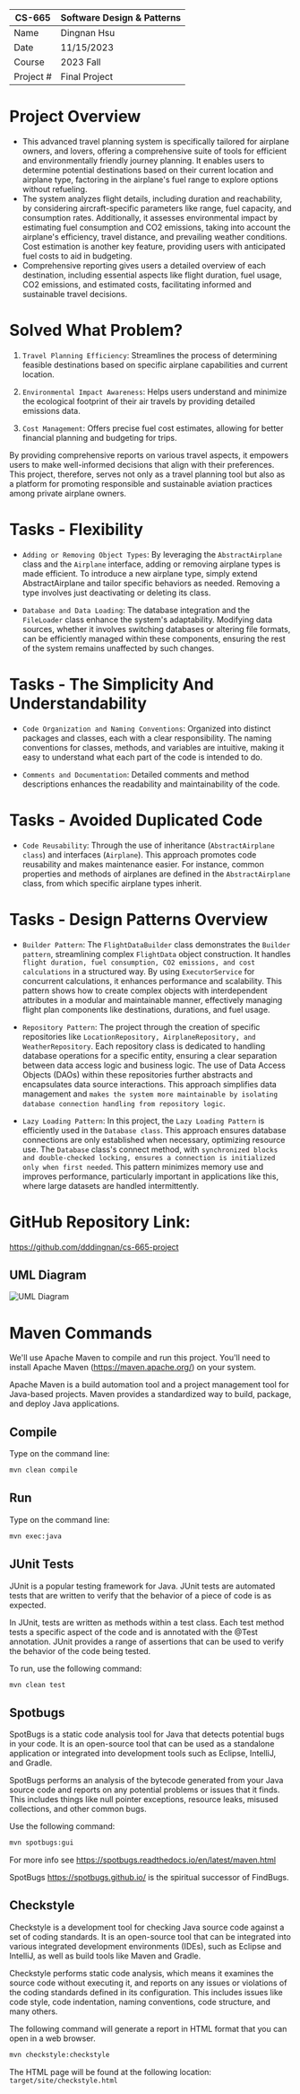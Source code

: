 | CS-665    | Software Design & Patterns |
| --------- | -------------------------- |
| Name      | Dingnan Hsu                |
| Date      | 11/15/2023                 |
| Course    | 2023 Fall                  |
| Project # | Final Project              |

# Project Overview

- This advanced travel planning system is specifically tailored for airplane owners, and lovers, offering a comprehensive suite of tools for efficient and environmentally friendly journey planning. It enables users to determine potential destinations based on their current location and airplane type, factoring in the airplane's fuel range to explore options without refueling.
- The system analyzes flight details, including duration and reachability, by considering aircraft-specific parameters like range, fuel capacity, and consumption rates. Additionally, it assesses environmental impact by estimating fuel consumption and CO2 emissions, taking into account the airplane's efficiency, travel distance, and prevailing weather conditions. Cost estimation is another key feature, providing users with anticipated fuel costs to aid in budgeting.
- Comprehensive reporting gives users a detailed overview of each destination, including essential aspects like flight duration, fuel usage, CO2 emissions, and estimated costs, facilitating informed and sustainable travel decisions.

# Solved What Problem?

1. `Travel Planning Efficiency`: Streamlines the process of determining feasible destinations based on specific airplane capabilities and current location.

2. `Environmental Impact Awareness`: Helps users understand and minimize the ecological footprint of their air travels by providing detailed emissions data.

3. `Cost Management`: Offers precise fuel cost estimates, allowing for better financial planning and budgeting for trips.

By providing comprehensive reports on various travel aspects, it empowers users to make well-informed decisions that align with their preferences. This project, therefore, serves not only as a travel planning tool but also as a platform for promoting responsible and sustainable aviation practices among private airplane owners.

# Tasks - Flexibility

- `Adding or Removing Object Types`: By leveraging the `AbstractAirplane` class and the `Airplane` interface, adding or removing airplane types is made efficient. To introduce a new airplane type, simply extend AbstractAirplane and tailor specific behaviors as needed. Removing a type involves just deactivating or deleting its class.

- `Database and Data Loading`: The database integration and the `FileLoader` class enhance the system's adaptability. Modifying data sources, whether it involves switching databases or altering file formats, can be efficiently managed within these components, ensuring the rest of the system remains unaffected by such changes.

# Tasks - The Simplicity And Understandability

- `Code Organization and Naming Conventions`: Organized into distinct packages and classes, each with a clear responsibility. The naming conventions for classes, methods, and variables are intuitive, making it easy to understand what each part of the code is intended to do.

- `Comments and Documentation`: Detailed comments and method descriptions enhances the readability and maintainability of the code.

# Tasks - Avoided Duplicated Code

- `Code Reusability`: Through the use of inheritance (`AbstractAirplane class`) and interfaces (`Airplane`). This approach promotes code reusability and makes maintenance easier. For instance, common properties and methods of airplanes are defined in the `AbstractAirplane` class, from which specific airplane types inherit.

# Tasks - Design Patterns Overview

- `Builder Pattern`: The `FlightDataBuilder` class demonstrates the `Builder pattern`, streamlining complex `FlightData` object construction. It handles `flight duration, fuel consumption, CO2 emissions, and cost calculations` in a structured way. By using `ExecutorService` for concurrent calculations, it enhances performance and scalability. This pattern shows how to create complex objects with interdependent attributes in a modular and maintainable manner, effectively managing flight plan components like destinations, durations, and fuel usage.

- `Repository Pattern`: The project through the creation of specific repositories like `LocationRepository, AirplaneRepository, and WeatherRepository`. Each repository class is dedicated to handling database operations for a specific entity, ensuring a clear separation between data access logic and business logic. The use of Data Access Objects (DAOs) within these repositories further abstracts and encapsulates data source interactions. This approach simplifies data management and `makes the system more maintainable by isolating database connection handling from repository logic`.

- `Lazy Loading Pattern`: In this project, the `Lazy Loading Pattern` is efficiently used in the `Database class`. This approach ensures database connections are only established when necessary, optimizing resource use. The `Database` class's connect method, with `synchronized blocks and double-checked locking, ensures a connection is initialized only when first needed`. This pattern minimizes memory use and improves performance, particularly important in applications like this, where large datasets are handled intermittently.

# GitHub Repository Link:

https://github.com/dddingnan/cs-665-project

## UML Diagram

![UML Diagram](UML.png)

# Maven Commands

We'll use Apache Maven to compile and run this project. You'll need to install Apache Maven (https://maven.apache.org/) on your system.

Apache Maven is a build automation tool and a project management tool for Java-based projects. Maven provides a standardized way to build, package, and deploy Java applications.

## Compile

Type on the command line:

```bash
mvn clean compile
```

## Run

Type on the command line:

```bash
mvn exec:java
```

## JUnit Tests

JUnit is a popular testing framework for Java. JUnit tests are automated tests that are written to verify that the behavior of a piece of code is as expected.

In JUnit, tests are written as methods within a test class. Each test method tests a specific aspect of the code and is annotated with the @Test annotation. JUnit provides a range of assertions that can be used to verify the behavior of the code being tested.

To run, use the following command:

```bash
mvn clean test
```

## Spotbugs

SpotBugs is a static code analysis tool for Java that detects potential bugs in your code. It is an open-source tool that can be used as a standalone application or integrated into development tools such as Eclipse, IntelliJ, and Gradle.

SpotBugs performs an analysis of the bytecode generated from your Java source code and reports on any potential problems or issues that it finds. This includes things like null pointer exceptions, resource leaks, misused collections, and other common bugs.

Use the following command:

```bash
mvn spotbugs:gui
```

For more info see
https://spotbugs.readthedocs.io/en/latest/maven.html

SpotBugs https://spotbugs.github.io/ is the spiritual successor of FindBugs.

## Checkstyle

Checkstyle is a development tool for checking Java source code against a set of coding standards. It is an open-source tool that can be integrated into various integrated development environments (IDEs), such as Eclipse and IntelliJ, as well as build tools like Maven and Gradle.

Checkstyle performs static code analysis, which means it examines the source code without executing it, and reports on any issues or violations of the coding standards defined in its configuration. This includes issues like code style, code indentation, naming conventions, code structure, and many others.

The following command will generate a report in HTML format that you can open in a web browser.

```bash
mvn checkstyle:checkstyle
```

The HTML page will be found at the following location:
`target/site/checkstyle.html`
